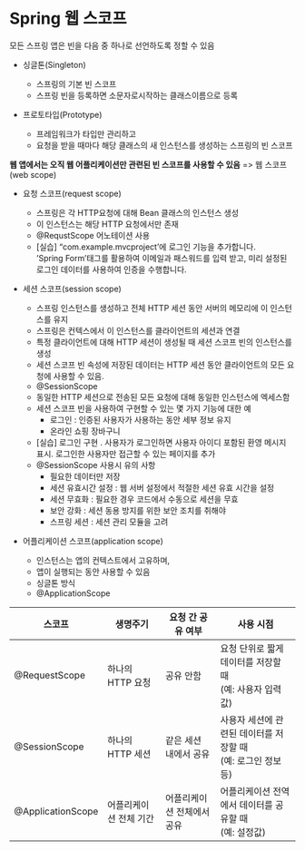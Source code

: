 
# Spring 웹 스코프

모든 스프링 앱은 빈을 다음 중 하나로 선언하도록 정할 수 있음
- 싱글톤(Singleton)
	- 스프링의 기본 빈 스코프
	- 스프링 빈을 등록하면 소문자로시작하는 클래스이름으로 등록
    
- 프로토타입(Prototype)
	- 프레임워크가 타입만 관리하고
	- 요청을 받을 때마다 해당 클래스의 새 인스턴스를 생성하는 스프링의 빈 스코프
    

**웹 앱에서는 오직 웹 어플리케이션만 관련된 빈 스코프를 사용할 수 있음** => 웹 스코프(web scope)

- 요청 스코프(request scope)
	- 스프링은 각 HTTP요청에 대해 Bean 클래스의 인스턴스 생성
	- 이 인스턴스는 해당 HTTP 요청에서만 존재
	- @RequstScope 어노테이션 사용
	- [실습] “com.example.mvcproject’에 로그인 기능을 추가합니다.  
	    ’Spring Form’태그를 활용하여 이메일과 패스워드를 입력 받고, 미리 설정된 로그인 데이터를 사용하여 인증을 수행합니다.
    
- 세션 스코프(session scope)
	- 스프링 인스턴스를 생성하고 전체 HTTP 세션 동안 서버의 메모리에 이 인스턴스를 유지
	- 스프링은 컨텍스에서 이 인스턴스를 클라이언트의 세션과 연결
	- 특정 클라이언트에 대해 HTTP 세션이 생성될 때 세션 스코프 빈의 인스턴스를 생성
	- 세션 스코프 빈 속성에 저장된 데이터는 HTTP 세션 동안 클라이언트의 모든 요청에 사용할 수 있음.
	- @SessionScope
	- 동일한 HTTP 세션으로 전송된 모든 요청에 대해 동일한 인스턴스에 엑세스함
	- 세션 스코프 빈을 사용하여 구현할 수 있는 몇 가지 기능에 대한 예
		- 로그인 : 인증된 사용자가 사용하는 동안 세부 정보 유지
		- 온라인 쇼핑 장바구니
	- [실습] 로그인 구현 . 사용자가 로그인하면 사용자 아이디 포함된 환영 메시지 표시. 로그인한 사용자만 접근할 수 있는 페이지를 추가
	- @SessionScope 사용시 유의 사항
		- 필요한 데이터만 저장
		- 세션 유효시간 설정 : 웹 서버 설정에서 적절한 세션 유효 시간을 설정
		- 세션 무효화 : 필요한 경우 코드에서 수동으로 세션을 무효
		- 보안 강화 : 세션 동용 방지를 위한 보안 조치를 취해야
		- 스프링 세션 : 세션 관리 모듈을 고려
    
- 어플리케이션 스코프(application scope)
	- 인스턴스는 앱의 컨텍스트에서 고유하며,
	- 앱이 실행되는 동안 사용할 수 있음
	- 싱글톤 방식 
	- @ApplicationScope

| 스코프               | 생명주기         | 요청 간 공유 여부     | 사용 시점                                     |
| ----------------- | ------------ | -------------- | ----------------------------------------- |
| @RequestScope     | 하나의 HTTP 요청  | 공유 안함          | 요청 단위로 짧게 데이터를 저장할 때  <br>(예: 사용자 입력값)    |
| @SessionScope     | 하나의 HTTP 세션  | 같은 세션 내에서 공유   | 사용자 세션에 관련된 데이터를 저장할 때  <br>(예: 로그인 정보 등) |
| @ApplicationScope | 어플리케이션 전체 기간 | 어플리케이션 전체에서 공유 | 어플리케이션 전역에서 데이터를 공유할 때  <br>(예: 설정값)      |

  
  
  

